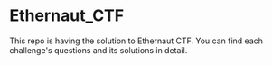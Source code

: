 # Ethernaut_CTF

This repo is having the solution to Ethernaut CTF. You can find each challenge's questions and its solutions in detail.